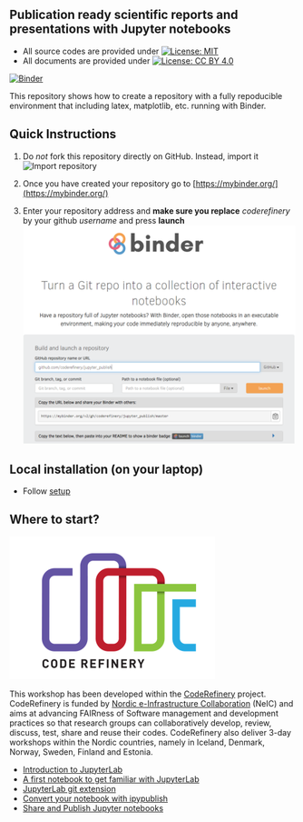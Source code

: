 ## Publication ready scientific reports and presentations with Jupyter notebooks


- All source codes are provided under [![License: MIT](https://img.shields.io/badge/License-MIT-yellow.svg)](https://opensource.org/licenses/MIT)
- All documents are provided under 
[![License: CC BY 4.0](https://img.shields.io/badge/License-CC%20BY%204.0-lightgrey.svg)](https://creativecommons.org/licenses/by/4.0/)

[![Binder](https://mybinder.org/badge_logo.svg)](https://mybinder.org/v2/gh/coderefinery/jupyter_publish/master?urlpath=lab/tree/index.ipynb)

This repository shows how to create a repository with a fully repoducible environment that including latex, matplotlib, etc. running with Binder. 


## Quick Instructions

1.  Do *not* fork this repository directly on GitHub.
    Instead, import it
    ![Import repository](img/coderefinery_import.png)


2.  Once you have created your repository go to [https://mybinder.org/](https://mybinder.org/)

3.  Enter your repository address and **make sure you replace** *coderefinery* by your github *username* and press **launch**
    ![Import repository in Binder](img/coderefinery_binder.png)

## Local installation (on your laptop)

- Follow [setup](setup.ipynb)


## Where to start?

![coderefinery logo](img/coderefinery.png)

This workshop has been developed within the [CodeRefinery](https://coderefinery.org) project. CodeRefinery is  funded by [Nordic e-Infrastructure Collaboration](https://neic.no/) (NeIC) and aims at advancing FAIRness of Software management and development practices so that research groups can collaboratively develop, review, discuss, test, share and reuse their codes.   CodeRefinery also deliver 3-day workshops within the Nordic countries, namely in Iceland, Denmark, Norway, Sweden, Finland and Estonia.

- [Introduction to JupyterLab](jupyter_publish-1.ipynb)
- [A first notebook to get familiar with JupyterLab](jupyter_publish-2.ipynb)
- [JupyterLab git extension](jupyter_publish-3.ipynb)
- [Convert your notebook with ipypublish](jupyter_publish-4.ipynb)
- [Share and Publish Jupyter notebooks](jupyter_publish-5.ipynb)
